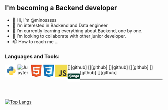 ## I'm becoming a Backend developer

- 👋 Hi, I’m @minosssss
- 👀 I’m interested in Backend and Data engineer
- 🌱 I’m currently learning everything about Backend, one by one.
- 💞️ I’m looking to collaborate with other junior developer.
- 📫 How to reach me ...


### Languages and Tools:

[<img align="left" alt="Python" width="40px" src="https://raw.githubusercontent.com/github/explore/80688e429a7d4ef2fca1e82350fe8e3517d3494d/topics/python/python.png"/>][github]
[<img align="left" alt="Jupyter" width="40px" src="https://upload.wikimedia.org/wikipedia/commons/thumb/3/38/Jupyter_logo.svg/883px-Jupyter_logo.svg.png"/>][github]
[<img align="left" alt="HTML" width="40px" src="https://raw.githubusercontent.com/devicons/devicon/00f02ef57fb7601fd1ddcc2fe6fe670fef3ae3e4/icons/html5/html5-original.svg"/>][github]
[<img align="left" alt="CSS3r" width="40px" src="https://raw.githubusercontent.com/devicons/devicon/00f02ef57fb7601fd1ddcc2fe6fe670fef3ae3e4/icons/css3/css3-original.svg"/>][github]
[<img align="left" alt="JavaScript" width="40px" src="https://github.com/devicons/devicon/blob/master/icons/javascript/javascript-original.svg"/>][github]
[<img align="left" alt="JavaScript" width="40px" src="https://github.com/devicons/devicon/blob/master/icons/django/django-original.svg"/>][github]



---

<br/>
<br/>

[![Top Langs](https://github-readme-stats.vercel.app/api/top-langs/?username=minosssss&show_icons=true&hide_border=true)](https://github.com/minosssss)

